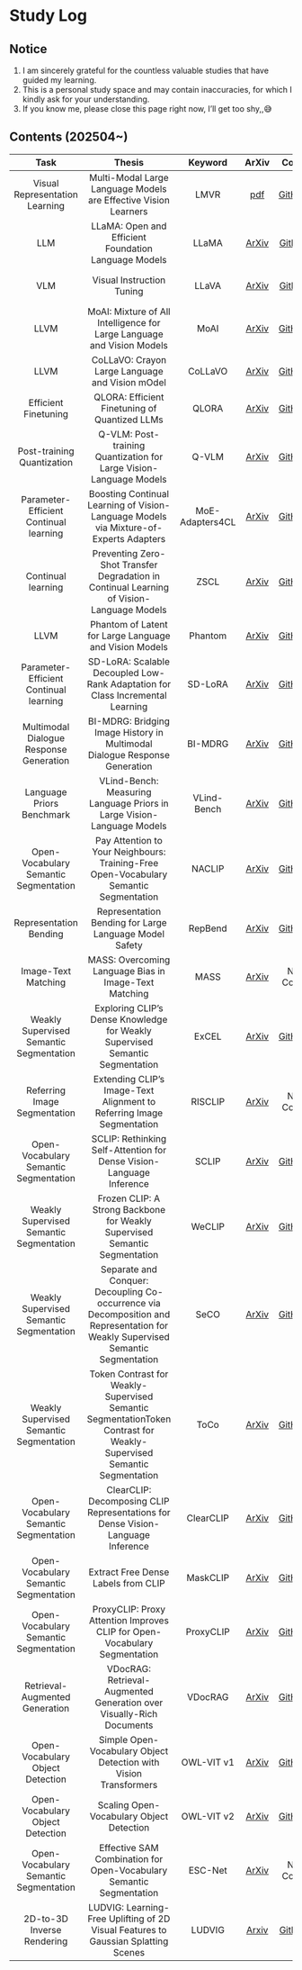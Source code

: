 # Study Log 
## Notice
1. I am sincerely grateful for the countless valuable studies that have guided my learning.  
2. This is a personal study space and may contain inaccuracies, for which I kindly ask for your understanding.
3. If you know me, please close this page right now, I’ll get too shy,,😅
## Contents (202504~)
| Task | Thesis | Keyword | ArXiv | Code | Accept | Study |
| :---: | :---: | :---: | :---: | :---: | :---: | :---: | 
| Visual Representation Learning | Multi-Modal Large Language Models are Effective Vision Learners | LMVR | [pdf](https://openaccess.thecvf.com/content/WACV2025/papers/Sun_Multi-Modal_Large_Language_Models_are_Effective_Vision_Learners_WACV_2025_paper.pdf) | [GitHub](https://github.com/lisun-ai/LMVR) | WACV 2025 | [20250413_1956](2025/LMVR_공부_20250413_1956.pdf) |
| LLM | LLaMA: Open and Efficient Foundation Language Models | LLaMA | [ArXiv](https://arxiv.org/abs/2302.13971) | [Github](https://github.com/meta-llama/llama) | ArXiv 2023 | [20250416_0112](2025/LLaMA_공부_20250416_0112.pdf) |
| VLM | Visual Instruction Tuning | LLaVA | [ArXiv](https://arxiv.org/abs/2304.08485) | [Github](https://github.com/haotian-liu/LLaVA) | NeurIPS 2023 Oral | [20250418_0017](2025/LLaVA공부_20250418_0017.pdf) |
| LLVM | MoAI: Mixture of All Intelligence  for Large Language and Vision Models | MoAI | [ArXiv](https://arxiv.org/abs/2403.07508) | [GitHub](https://github.com/ByungKwanLee/MoAI) | ECCV 2024 | [20250429_0048](2025/MoAI공부_20250429_0048.pdf) |
| LLVM | CoLLaVO: Crayon Large Language and Vision mOdel | CoLLaVO | [ArXiv](https://arxiv.org/abs/2402.11248) | [GitHub](https://github.com/ByungKwanLee/CoLLaVO?tab=readme-ov-file) | ACL 2024 | [20250430_0022](2025/Collavo공부_20250430_0022.pdf) |
| Efficient Finetuning | QLORA: Efficient Finetuning of Quantized LLMs | QLORA | [ArXiv](https://arxiv.org/abs/2305.14314) | [GitHub](https://github.com/artidoro/qlora) | NeurIPS 2023 oral | [2020506_0050](2025/QLORA공부_20250506_0050.pdf) |
| Post-training Quantization | Q-VLM: Post-training Quantization for Large Vision-Language Models | Q-VLM | [ArXiv](https://arxiv.org/abs/2410.08119) | [GitHub](https://github.com/ChangyuanWang17/QVLM) | NeurIPS 2024 | [2020506_0058](2025/Q-VLM공부_20250506_0058.pdf) |
| Parameter-Efficient Continual learning | Boosting Continual Learning of Vision-Language Models via Mixture-of-Experts Adapters | MoE-Adapters4CL | [ArXiv](https://arxiv.org/abs/2403.11549) | [GitHub](https://github.com/JiazuoYu/MoE-Adapters4CL) | CVPR 2024 | [20250516_0330](2025/MoE-Adapters4CL공부_20250516_0330.pdf) |
| Continual learning | Preventing Zero-Shot Transfer Degradation in Continual Learning of Vision-Language Models | ZSCL | [ArXiv](https://arxiv.org/abs/2303.06628) | [GitHub](https://github.com/Thunderbeee/ZSCL) | ICCV 2023 | [20250518_2345](2025/ZSCL공부_20250518_2345.pdf) |
| LLVM | Phantom of Latent for Large Language and Vision Models | Phantom | [ArXiv](https://arxiv.org/abs/2409.14713) | [GitHub](https://github.com/ByungKwanLee/Phantom) | Under Review | [20250521_0112](2025/Phantom공부_20250521_0112.pdf) |
| Parameter-Efficient Continual learning | SD-LoRA: Scalable Decoupled Low-Rank Adaptation for Class Incremental Learning | SD-LoRA | [ArXiv](https://arxiv.org/abs/2501.13198) | [GitHub](https://github.com/WuYichen-97/SD-Lora-CL?tab=readme-ov-file) | ICLR 2025 Oral | [20250604_0122](2025/SD-LoRA공부_20250604_0122.pdf) |
| Multimodal Dialogue Response Generation | BI-MDRG: Bridging Image History in  Multimodal Dialogue Response Generation | BI-MDRG | [ArXiv](https://arxiv.org/abs/2408.05926) | [GitHub](https://github.com/hee-suk-yoon/BI-MDRG) | ECCV 2024 | [20250605_0203](2025/BI-MDRG공부_20250605_0203.pdf) |
| Language Priors Benchmark | VLind-Bench: Measuring Language Priors in Large Vision-Language Models | VLind-Bench | [ArXiv](https://arxiv.org/abs/2406.08702) | [GitHub](https://github.com/klee972/vlind-bench) | NAACL 2025 Findings | [20250613_0225](2025/VLind-Bench공부_20250613_0225.pdf) |
| Open-Vocabulary Semantic Segmentation | Pay Attention to Your Neighbours: Training-Free Open-Vocabulary Semantic Segmentation | NACLIP | [ArXiv](https://arxiv.org/abs/2404.08181) | [GitHub](https://github.com/sinahmr/NACLIP/tree/main) | WACV 2025 | [20250616_1135](2025/NACLIP공부_20250616_1135.pdf) |
| Representation Bending | Representation Bending for Large Language Model Safety | RepBend | [ArXiv](https://arxiv.org/abs/2504.01550) | [GitHub](https://github.com/AIM-Intelligence/RepBend) | ACL 2025 | [20250619_1444](2025/RepBend공부_20250619_1444.pdf) |
| Image-Text Matching | MASS: Overcoming Language Bias in Image-Text Matching | MASS | [ArXiv](https://arxiv.org/abs/2501.11469) | No Code | AAAI 2025 | [20250621_1742](2025/MASS공부_20250621_1742.pdf) |
| Weakly Supervised Semantic Segmentation | Exploring CLIP’s Dense Knowledge for Weakly Supervised Semantic Segmentation | ExCEL | [ArXiv](https://arxiv.org/abs/2503.20826) | [GitHub](https://github.com/zwyang6/ExCEL) | CVPR 2025 | [20250625_0024](2025/ExCEL공부_20250625_0024.pdf), [20250630_1308](2025/ExCEL_석사알티자료_20250630_1308.pdf) |
| Referring Image Segmentation | Extending CLIP’s Image-Text Alignment to Referring Image Segmentation | RISCLIP | [ArXiv](http://arxiv.org/abs/2306.08498) | No Code | NAACL 2024 | [20250711_0156](2025/RISCLIP공부_20250711_0156.pdf) |
| Open-Vocabulary Semantic Segmentation | SCLIP: Rethinking Self-Attention for Dense Vision-Language Inference | SCLIP | [ArXiv](https://arxiv.org/abs/2312.01597) | [GitHub](https://github.com/wangf3014/SCLIP) | ECCV 2024 | [20250719_1707](2025/SCLIP공부_20250719_1707.pdf) |
| Weakly Supervised Semantic Segmentation | Frozen CLIP: A Strong Backbone for Weakly Supervised Semantic Segmentation | WeCLIP | [ArXiv](https://arxiv.org/abs/2406.11189) | [GitHub](https://github.com/zbf1991/WeCLIP) | CVPR 2024 Highlight | [20250719_1721](2025/WeCLIP공부_20250719_1721.pdf) |
| Weakly Supervised Semantic Segmentation | Separate and Conquer: Decoupling Co-occurrence via Decomposition and Representation for Weakly Supervised Semantic Segmentation | SeCO | [ArXiv](https://arxiv.org/abs/2402.18467) | [GitHub](https://github.com/zwyang6/SeCo) | CVPR 2024 | [20250719_1722](2025/SeCO공부_20250719_1722.pdf) |
| Weakly Supervised Semantic Segmentation | Token Contrast for Weakly-Supervised Semantic SegmentationToken Contrast for Weakly-Supervised Semantic Segmentation | ToCo | [ArXiv](https://arxiv.org/abs/2303.01267) | [GitHub](https://github.com/rulixiang/ToCo) | CVPR 2023 | [20250719_1722](2025/ToCo공부_20250719_1722.pdf) |
| Open-Vocabulary Semantic Segmentation | ClearCLIP: Decomposing CLIP Representations for Dense Vision-Language Inference | ClearCLIP | [ArXiv](https://arxiv.org/abs/2407.12442) | [GitHub](https://github.com/mc-lan/ClearCLIP) | ECCV 2024 | [20250720_0106](2025/ClearCLIP공부_20250720_0106.pdf), [20250724_1431](2025/ClearCLIP_머신팀알티자료_20250724_1431.pdf) |
| Open-Vocabulary Semantic Segmentation | Extract Free Dense Labels from CLIP | MaskCLIP | [ArXiv](https://arxiv.org/abs/2112.01071) | [GitHub](https://github.com/chongzhou96/MaskCLIP?tab=readme-ov-file) | ECCV 2022 Oral | [20250720_1722](2025/MaskCLIP공부_20250720_1722.pdf) |
| Open-Vocabulary Semantic Segmentation | ProxyCLIP: Proxy Attention Improves CLIP  for Open-Vocabulary Segmentation | ProxyCLIP | [ArXiv](https://arxiv.org/abs/2408.04883) | [GitHub](https://github.com/mc-lan/ProxyCLIP?tab=readme-ov-file) | ECCV 2024 | [20250722_0105](2025/ProxyCLIP공부_20250722_0105.pdf) |
| Retrieval-Augmented Generation | VDocRAG: Retrieval-Augmented Generation over Visually-Rich Documents | VDocRAG | [ArXiv](https://arxiv.org/abs/2504.09795) | [GitHub](https://github.com/nttmdlab-nlp/VDocRAG) | CVPR 2025 | [20250811_2141](2025/VDocRAG공부_20250811_2141.pdf) |
| Open-Vocabulary Object Detection | Simple Open-Vocabulary Object Detection with Vision Transformers | OWL-VIT v1 | [ArXiv](https://arxiv.org/abs/2205.06230) | [GitHub](https://github.com/google-research/scenic/tree/main/scenic/projects/owl_vit) | ECCV 2022 | [20250812_2243](2025/OWL-VIT공부_20250812_2243.pdf) |
| Open-Vocabulary Object Detection | Scaling Open-Vocabulary Object Detection | OWL-VIT v2 | [ArXiv](https://arxiv.org/abs/2306.09683) | [GitHub](https://github.com/google-research/scenic/tree/main/scenic/projects/owl_vit) | NeurIPS 2023 | [20250812_2243](2025/OWL-VIT공부_20250812_2243.pdf) |
| Open-Vocabulary Semantic Segmentation | Effective SAM Combination for Open-Vocabulary Semantic Segmentation | ESC-Net | [ArXiv](https://arxiv.org/abs/2411.14723) | No Code | CVPR 2025 | [20250821_2117](2025/ESCNet_머신팀알티자료_20250821_2117.pdf) |
| 2D-to-3D Inverse Rendering | LUDVIG: Learning-Free Uplifting of 2D  Visual Features to Gaussian Splatting Scenes | LUDVIG | [Arxiv](https://arxiv.org/abs/2410.14462) | [Github](https://github.com/naver/ludvig) | ICCV 2025 | [20250917_1553](2025/LUDVIG_머신팀알티자료_20250917_1553.pdf) |
